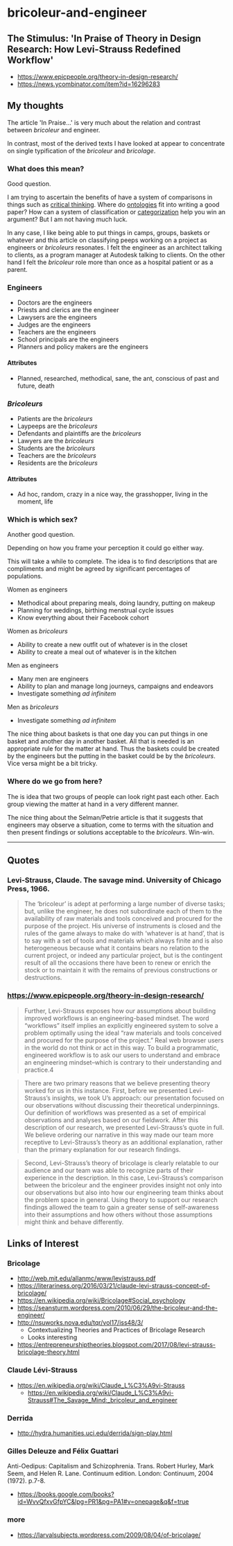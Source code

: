 
# bricoleur-and-engineer

## The Stimulus: 'In Praise of Theory in Design Research: How Levi-Strauss Redefined Workflow'

* <https://www.epicpeople.org/theory-in-design-research/>
* <https://news.ycombinator.com/item?id=16296283>


## My thoughts

The article 'In Praise...' is very much about the relation and contrast between _bricoleur_ and engineer.

In contrast, most of the derived texts I have looked at appear to concentrate on single typification of the _bricoleur_ and _bricolage_.


### What does this mean?

Good question.

I am trying to ascertain the benefits of have a system of comparisons in things such as [critical thinking]( https://en.wikipedia.org/wiki/Critical_thinking ). Where do [ontologies]( https://en.wikipedia.org/wiki/Ontology ) fit into writing a good paper? How can a system of classification or [categorization]( https://en.wikipedia.org/wiki/Categorization ) help you win an argument? But I am not having much luck.

In any case, I like being able to put things in camps, groups, baskets or whatever and this article on classifying peeps working on a project as engineers or _bricoleurs_ resonates. I felt the engineer as an architect talking to clients, as a program manager at Autodesk talking to clients. On the other hand I felt the _bricoleur_ role more than once as a hospital patient or as a parent.


### Engineers
* Doctors are the engineers
* Priests and clerics are the engineer
* Lawysers are the engineers
* Judges are the engineers
* Teachers are the engineers
* School principals are the engineers
* Planners and policy makers are the engineers

#### Attributes

* Planned, researched, methodical, sane, the ant, conscious of past and future, death

### _Bricoleurs_
* Patients are the _bricoleurs_
* Laypeeps are the _bricoleurs_
* Defendants and plaintiffs are the _bricoleurs_
* Lawyers are the _bricoleurs_
* Students are the _bricoleurs_
* Teachers are the _bricoleurs_
* Residents are the _bricoleurs_

#### Attributes

* Ad hoc, random, crazy in a nice way, the grasshopper, living in the moment, life

### Which is which sex?

Another good question.

Depending on how you frame your perception it could go either way.

This will take a while to complete. The idea is to find descriptions that are compliments and might be agreed by significant percentages of populations.

Women as engineers
* Methodical about preparing meals, doing laundry, putting on makeup
* Planning for weddings, birthing menstrual cycle issues
* Know everything about their Facebook cohort

Women as _bricoleurs_
* Ability to create a new outfit out of whatever is in the closet
* Ability to create a meal out of whatever is in the kitchen

Men as engineers
* Many men are engineers
* Ability to plan and manage long journeys, campaigns and endeavors
* Investigate something _ad infinitem_

Men as _bricoleurs_
* Investigate something _ad infinitem_


The nice thing about baskets is that one day you can put things in one basket and another day in another basket. All that is needed is an appropriate rule for the matter at hand. Thus the baskets could be created by the engineers but the putting in the basket could be by the _bricoleurs_. Vice versa might be a bit tricky.

### Where do we go from here?

The is idea that two groups of people can look right past each other. Each group viewing the matter at hand in a very different manner.

The nice thing about the Selman/Petrie article is that it suggests that engineers may observe a situation, come to terms with the situation and then present findings or solutions acceptable to the _bricoleurs_. Win-win.



***

## Quotes

### Levi-Strauss, Claude. The savage mind. University of Chicago Press, 1966.

> The ‘bricoleur’ is adept at performing a large number of diverse tasks; but, unlike the engineer, he does not subordinate each of them to the availability of raw materials and tools conceived and procured for the purpose of the project. His universe of instruments is closed and the rules of the game always to make do with ‘whatever is at hand’, that is to say with a set of tools and materials which always finite and is also heterogeneous because what it contains bears no relation to the current project, or indeed any particular project, but is the contingent result of all the occasions there have been to renew or enrich the stock or to maintain it with the remains of previous constructions or destructions.

### https://www.epicpeople.org/theory-in-design-research/

> Further, Levi-Strauss exposes how our assumptions about building improved workflows is an engineering-based mindset. The word “workflows” itself implies an explicitly engineered system to solve a problem optimally using the ideal “raw materials and tools conceived and procured for the purpose of the project.” Real web browser users in the world do not think or act in this way. To build a programmatic, engineered workflow is to ask our users to understand and embrace an engineering mindset–which is contrary to their understanding and practice.4

> There are two primary reasons that we believe presenting theory worked for us in this instance. First, before we presented Levi-Strauss’s insights, we took U’s approach: our presentation focused on our observations without discussing their theoretical underpinnings. Our definition of workflows was presented as a set of empirical observations and analyses based on our fieldwork. After this description of our research, we presented Levi-Strauss’s quote in full. We believe ordering our narrative in this way made our team more receptive to Levi-Strauss’s theory as an additional explanation, rather than the primary explanation for our research findings.

> Second, Levi-Strauss’s theory of bricolage is clearly relatable to our audience and our team was able to recognize parts of their experience in the description. In this case, Levi-Strauss’s comparison between the bricoleur and the engineer provides insight not only into our observations but also into how our engineering team thinks about the problem space in general. Using theory to support our research findings allowed the team to gain a greater sense of self-awareness into their assumptions and how others without those assumptions might think and behave differently.

## Links of Interest

### Bricolage

* <http://web.mit.edu/allanmc/www/levistrauss.pdf>
* <https://literariness.org/2016/03/21/claude-levi-strauss-concept-of-bricolage/>
* <https://en.wikipedia.org/wiki/Bricolage#Social_psychology>
* <https://seansturm.wordpress.com/2010/06/29/the-bricoleur-and-the-engineer/>
* <http://nsuworks.nova.edu/tqr/vol17/iss48/3/>
	* Contextualizing Theories and Practices of Bricolage Research
	* Looks interesting
* <https://entrepreneurshiptheories.blogspot.com/2017/08/levi-strauss-bricolage-theory.html>

### Claude Lévi-Strauss

* <https://en.wikipedia.org/wiki/Claude_L%C3%A9vi-Strauss>
	* <https://en.wikipedia.org/wiki/Claude_L%C3%A9vi-Strauss#The_Savage_Mind:_bricoleur_and_engineer>


### Derrida

* <http://hydra.humanities.uci.edu/derrida/sign-play.html>


### Gilles Deleuze and Félix Guattari
 Anti-Oedipus: Capitalism and Schizophrenia. Trans. Robert Hurley, Mark Seem, and Helen R. Lane. Continuum edition. London: Continuum, 2004 (1972). p.7-8.

* <https://books.google.com/books?id=WvvQfxvGfpYC&lpg=PR1&pg=PA1#v=onepage&q&f=true>


### more

* <https://larvalsubjects.wordpress.com/2009/08/04/of-bricolage/>